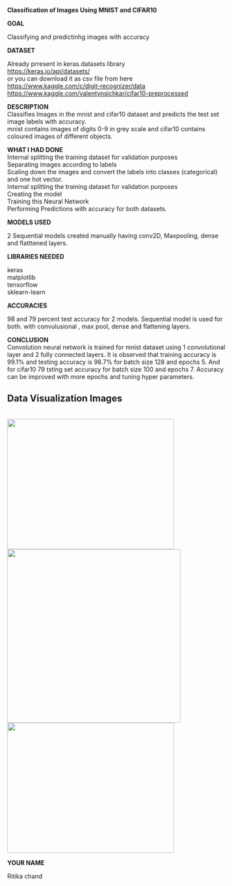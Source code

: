 **Classification of Images Using MNIST and CIFAR10**

**GOAL**

Classifying and predictinhg images with accuracy

**DATASET**<br>

Already prresent in keras.datasets library <br>
https://keras.io/api/datasets/ <br>
or you can download it as csv file from here <br>
https://www.kaggle.com/c/digit-recognizer/data <br>
https://www.kaggle.com/valentynsichkar/cifar10-preprocessed <br>

**DESCRIPTION**<br>
Classifies Images in the mnist and cifar10 dataset and predicts the test set image labels with accuracy.<br>
mnist contains images of digits 0-9 in grey scale and cifar10 contains coloured images of different objects.


**WHAT I HAD DONE** <br>
Internal splitting the training dataset for validation purposes <br>
Separating images according to labels <br>
Scaling down the images and convert the labels into classes (categorical) and one hot vector.<br>
Internal splitting the training dataset for validation purposes<br>
Creating the model <br>
Training this Neural Network <br>
Performing Predictions with accuracy for both datasets.<br>

**MODELS USED**

2 Sequential models created manually having conv2D, Maxpooling, dense and flatttened layers.

**LIBRARIES NEEDED**

keras<br>
matplotlib<br>
tensorflow<br>
sklearn-learn

**ACCURACIES**

98 and 79 percent test accuracy for 2 models. Sequential model is used for both. with convulusional , max pool, dense and flattening layers.


**CONCLUSION** <br>
Convolution neural network is trained for mnist dataset using 1 convolutional layer and 2 fully connected layers. 
It is observed that training accuracy is 99.1% and testing accuracy is 98.7% for batch size 128 and epochs 5. And for cifar10 79 tsting set accuracy for batch size 100 and epochs 7.
Accuracy can be improved with more epochs and tuning hyper parameters. 

## Data Visualization Images
<br>

<img width = 385 height = 300 src="../Images/MNISTImage1.png">

<br>
<img width = 400 height = 400 src="../Images/CIFAR10Image1.png">

<br>
<img width = 385 height = 300 src="../Images/CIFAR10Image2.png">

**YOUR NAME**

Ritika chand
